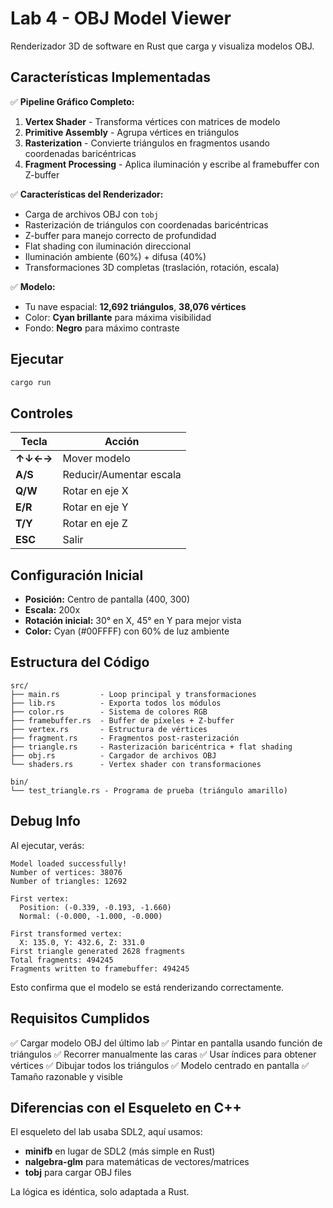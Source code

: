 # Lab 4 - OBJ Model Viewer

Renderizador 3D de software en Rust que carga y visualiza modelos OBJ.

## Características Implementadas

✅ **Pipeline Gráfico Completo:**
1. **Vertex Shader** - Transforma vértices con matrices de modelo
2. **Primitive Assembly** - Agrupa vértices en triángulos
3. **Rasterization** - Convierte triángulos en fragmentos usando coordenadas baricéntricas
4. **Fragment Processing** - Aplica iluminación y escribe al framebuffer con Z-buffer

✅ **Características del Renderizador:**
- Carga de archivos OBJ con `tobj`
- Rasterización de triángulos con coordenadas baricéntricas
- Z-buffer para manejo correcto de profundidad
- Flat shading con iluminación direccional
- Iluminación ambiente (60%) + difusa (40%)
- Transformaciones 3D completas (traslación, rotación, escala)

✅ **Modelo:**
- Tu nave espacial: **12,692 triángulos**, **38,076 vértices**
- Color: **Cyan brillante** para máxima visibilidad
- Fondo: **Negro** para máximo contraste

## Ejecutar

```bash
cargo run
```

## Controles

| Tecla | Acción |
|-------|--------|
| **↑↓←→** | Mover modelo |
| **A/S** | Reducir/Aumentar escala |
| **Q/W** | Rotar en eje X |
| **E/R** | Rotar en eje Y |
| **T/Y** | Rotar en eje Z |
| **ESC** | Salir |

## Configuración Inicial

- **Posición:** Centro de pantalla (400, 300)
- **Escala:** 200x
- **Rotación inicial:** 30° en X, 45° en Y para mejor vista
- **Color:** Cyan (#00FFFF) con 60% de luz ambiente

## Estructura del Código

```
src/
├── main.rs         - Loop principal y transformaciones
├── lib.rs          - Exporta todos los módulos
├── color.rs        - Sistema de colores RGB
├── framebuffer.rs  - Buffer de píxeles + Z-buffer
├── vertex.rs       - Estructura de vértices
├── fragment.rs     - Fragmentos post-rasterización
├── triangle.rs     - Rasterización baricéntrica + flat shading
├── obj.rs          - Cargador de archivos OBJ
└── shaders.rs      - Vertex shader con transformaciones

bin/
└── test_triangle.rs - Programa de prueba (triángulo amarillo)
```

## Debug Info

Al ejecutar, verás:
```
Model loaded successfully!
Number of vertices: 38076
Number of triangles: 12692

First vertex:
  Position: (-0.339, -0.193, -1.660)
  Normal: (-0.000, -1.000, -0.000)

First transformed vertex:
  X: 135.0, Y: 432.6, Z: 331.0
First triangle generated 2628 fragments
Total fragments: 494245
Fragments written to framebuffer: 494245
```

Esto confirma que el modelo se está renderizando correctamente.

## Requisitos Cumplidos

✅ Cargar modelo OBJ del último lab
✅ Pintar en pantalla usando función de triángulos
✅ Recorrer manualmente las caras
✅ Usar índices para obtener vértices
✅ Dibujar todos los triángulos
✅ Modelo centrado en pantalla
✅ Tamaño razonable y visible

## Diferencias con el Esqueleto en C++

El esqueleto del lab usaba SDL2, aquí usamos:
- **minifb** en lugar de SDL2 (más simple en Rust)
- **nalgebra-glm** para matemáticas de vectores/matrices
- **tobj** para cargar OBJ files

La lógica es idéntica, solo adaptada a Rust.
